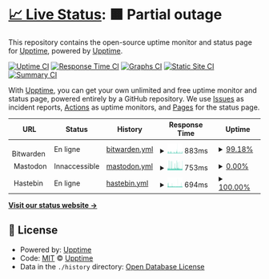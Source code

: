 # [📈 Live Status](https://status.geekcorner.eu.org): <!--live status--> **🟧 Partial outage**

This repository contains the open-source uptime monitor and status page for [Upptime](https://upptime.js.org), powered by [Upptime](https://github.com/upptime/upptime).

[![Uptime CI](https://github.com/GeekCornerGH/status-page/workflows/Uptime%20CI/badge.svg)](https://github.com/GeekCornerGH/status-page/actions?query=workflow%3A%22Uptime+CI%22)
[![Response Time CI](https://github.com/GeekCornerGH/status-page/workflows/Response%20Time%20CI/badge.svg)](https://github.com/GeekCornerGH/status-page/actions?query=workflow%3A%22Response+Time+CI%22)
[![Graphs CI](https://github.com/GeekCornerGH/status-page/workflows/Graphs%20CI/badge.svg)](https://github.com/GeekCornerGH/status-page/actions?query=workflow%3A%22Graphs+CI%22)
[![Static Site CI](https://github.com/GeekCornerGH/status-page/workflows/Static%20Site%20CI/badge.svg)](https://github.com/GeekCornerGH/status-page/actions?query=workflow%3A%22Static+Site+CI%22)
[![Summary CI](https://github.com/GeekCornerGH/status-page/workflows/Summary%20CI/badge.svg)](https://github.com/GeekCornerGH/status-page/actions?query=workflow%3A%22Summary+CI%22)

With [Upptime](https://upptime.js.org), you can get your own unlimited and free uptime monitor and status page, powered entirely by a GitHub repository. We use [Issues](https://github.com/upptime/upptime/issues) as incident reports, [Actions](https://github.com/GeekCornerGH/status-page/actions) as uptime monitors, and [Pages](https://status.geekcorner.eu.org) for the status page.

<!--start: status pages-->
<!-- This summary is generated by Upptime (https://github.com/upptime/upptime) -->
<!-- Do not edit this manually, your changes will be overwritten -->
<!-- prettier-ignore -->
| URL | Status | History | Response Time | Uptime |
| --- | ------ | ------- | ------------- | ------ |
| <img alt="" src="https://icons.duckduckgo.com/ip3/null.ico" height="13"> Bitwarden | En ligne | [bitwarden.yml](https://github.com/GeekCornerGH/status-page/commits/HEAD/history/bitwarden.yml) | <details><summary><img alt="Response time graph" src="./graphs/bitwarden/response-time-week.png" height="20"> 883ms</summary><br><a href="https://status.geekcorner.eu.org/history/bitwarden"><img alt="Response time 798" src="https://img.shields.io/endpoint?url=https%3A%2F%2Fraw.githubusercontent.com%2FGeekCornerGH%2Fstatus-page%2FHEAD%2Fapi%2Fbitwarden%2Fresponse-time.json"></a><br><a href="https://status.geekcorner.eu.org/history/bitwarden"><img alt="24-hour response time 826" src="https://img.shields.io/endpoint?url=https%3A%2F%2Fraw.githubusercontent.com%2FGeekCornerGH%2Fstatus-page%2FHEAD%2Fapi%2Fbitwarden%2Fresponse-time-day.json"></a><br><a href="https://status.geekcorner.eu.org/history/bitwarden"><img alt="7-day response time 883" src="https://img.shields.io/endpoint?url=https%3A%2F%2Fraw.githubusercontent.com%2FGeekCornerGH%2Fstatus-page%2FHEAD%2Fapi%2Fbitwarden%2Fresponse-time-week.json"></a><br><a href="https://status.geekcorner.eu.org/history/bitwarden"><img alt="30-day response time 956" src="https://img.shields.io/endpoint?url=https%3A%2F%2Fraw.githubusercontent.com%2FGeekCornerGH%2Fstatus-page%2FHEAD%2Fapi%2Fbitwarden%2Fresponse-time-month.json"></a><br><a href="https://status.geekcorner.eu.org/history/bitwarden"><img alt="1-year response time 794" src="https://img.shields.io/endpoint?url=https%3A%2F%2Fraw.githubusercontent.com%2FGeekCornerGH%2Fstatus-page%2FHEAD%2Fapi%2Fbitwarden%2Fresponse-time-year.json"></a></details> | <details><summary><a href="https://status.geekcorner.eu.org/history/bitwarden">99.18%</a></summary><a href="https://status.geekcorner.eu.org/history/bitwarden"><img alt="All-time uptime 97.21%" src="https://img.shields.io/endpoint?url=https%3A%2F%2Fraw.githubusercontent.com%2FGeekCornerGH%2Fstatus-page%2FHEAD%2Fapi%2Fbitwarden%2Fuptime.json"></a><br><a href="https://status.geekcorner.eu.org/history/bitwarden"><img alt="24-hour uptime 100.00%" src="https://img.shields.io/endpoint?url=https%3A%2F%2Fraw.githubusercontent.com%2FGeekCornerGH%2Fstatus-page%2FHEAD%2Fapi%2Fbitwarden%2Fuptime-day.json"></a><br><a href="https://status.geekcorner.eu.org/history/bitwarden"><img alt="7-day uptime 99.18%" src="https://img.shields.io/endpoint?url=https%3A%2F%2Fraw.githubusercontent.com%2FGeekCornerGH%2Fstatus-page%2FHEAD%2Fapi%2Fbitwarden%2Fuptime-week.json"></a><br><a href="https://status.geekcorner.eu.org/history/bitwarden"><img alt="30-day uptime 99.43%" src="https://img.shields.io/endpoint?url=https%3A%2F%2Fraw.githubusercontent.com%2FGeekCornerGH%2Fstatus-page%2FHEAD%2Fapi%2Fbitwarden%2Fuptime-month.json"></a><br><a href="https://status.geekcorner.eu.org/history/bitwarden"><img alt="1-year uptime 97.39%" src="https://img.shields.io/endpoint?url=https%3A%2F%2Fraw.githubusercontent.com%2FGeekCornerGH%2Fstatus-page%2FHEAD%2Fapi%2Fbitwarden%2Fuptime-year.json"></a></details>
| <img alt="" src="https://icons.duckduckgo.com/ip3/null.ico" height="13"> Mastodon | Innaccessible | [mastodon.yml](https://github.com/GeekCornerGH/status-page/commits/HEAD/history/mastodon.yml) | <details><summary><img alt="Response time graph" src="./graphs/mastodon/response-time-week.png" height="20"> 753ms</summary><br><a href="https://status.geekcorner.eu.org/history/mastodon"><img alt="Response time 1655" src="https://img.shields.io/endpoint?url=https%3A%2F%2Fraw.githubusercontent.com%2FGeekCornerGH%2Fstatus-page%2FHEAD%2Fapi%2Fmastodon%2Fresponse-time.json"></a><br><a href="https://status.geekcorner.eu.org/history/mastodon"><img alt="24-hour response time 678" src="https://img.shields.io/endpoint?url=https%3A%2F%2Fraw.githubusercontent.com%2FGeekCornerGH%2Fstatus-page%2FHEAD%2Fapi%2Fmastodon%2Fresponse-time-day.json"></a><br><a href="https://status.geekcorner.eu.org/history/mastodon"><img alt="7-day response time 753" src="https://img.shields.io/endpoint?url=https%3A%2F%2Fraw.githubusercontent.com%2FGeekCornerGH%2Fstatus-page%2FHEAD%2Fapi%2Fmastodon%2Fresponse-time-week.json"></a><br><a href="https://status.geekcorner.eu.org/history/mastodon"><img alt="30-day response time 1000" src="https://img.shields.io/endpoint?url=https%3A%2F%2Fraw.githubusercontent.com%2FGeekCornerGH%2Fstatus-page%2FHEAD%2Fapi%2Fmastodon%2Fresponse-time-month.json"></a><br><a href="https://status.geekcorner.eu.org/history/mastodon"><img alt="1-year response time 1655" src="https://img.shields.io/endpoint?url=https%3A%2F%2Fraw.githubusercontent.com%2FGeekCornerGH%2Fstatus-page%2FHEAD%2Fapi%2Fmastodon%2Fresponse-time-year.json"></a></details> | <details><summary><a href="https://status.geekcorner.eu.org/history/mastodon">0.00%</a></summary><a href="https://status.geekcorner.eu.org/history/mastodon"><img alt="All-time uptime 94.97%" src="https://img.shields.io/endpoint?url=https%3A%2F%2Fraw.githubusercontent.com%2FGeekCornerGH%2Fstatus-page%2FHEAD%2Fapi%2Fmastodon%2Fuptime.json"></a><br><a href="https://status.geekcorner.eu.org/history/mastodon"><img alt="24-hour uptime 0.00%" src="https://img.shields.io/endpoint?url=https%3A%2F%2Fraw.githubusercontent.com%2FGeekCornerGH%2Fstatus-page%2FHEAD%2Fapi%2Fmastodon%2Fuptime-day.json"></a><br><a href="https://status.geekcorner.eu.org/history/mastodon"><img alt="7-day uptime 0.00%" src="https://img.shields.io/endpoint?url=https%3A%2F%2Fraw.githubusercontent.com%2FGeekCornerGH%2Fstatus-page%2FHEAD%2Fapi%2Fmastodon%2Fuptime-week.json"></a><br><a href="https://status.geekcorner.eu.org/history/mastodon"><img alt="30-day uptime 42.98%" src="https://img.shields.io/endpoint?url=https%3A%2F%2Fraw.githubusercontent.com%2FGeekCornerGH%2Fstatus-page%2FHEAD%2Fapi%2Fmastodon%2Fuptime-month.json"></a><br><a href="https://status.geekcorner.eu.org/history/mastodon"><img alt="1-year uptime 92.39%" src="https://img.shields.io/endpoint?url=https%3A%2F%2Fraw.githubusercontent.com%2FGeekCornerGH%2Fstatus-page%2FHEAD%2Fapi%2Fmastodon%2Fuptime-year.json"></a></details>
| <img alt="" src="https://icons.duckduckgo.com/ip3/null.ico" height="13"> Hastebin | En ligne | [hastebin.yml](https://github.com/GeekCornerGH/status-page/commits/HEAD/history/hastebin.yml) | <details><summary><img alt="Response time graph" src="./graphs/hastebin/response-time-week.png" height="20"> 694ms</summary><br><a href="https://status.geekcorner.eu.org/history/hastebin"><img alt="Response time 672" src="https://img.shields.io/endpoint?url=https%3A%2F%2Fraw.githubusercontent.com%2FGeekCornerGH%2Fstatus-page%2FHEAD%2Fapi%2Fhastebin%2Fresponse-time.json"></a><br><a href="https://status.geekcorner.eu.org/history/hastebin"><img alt="24-hour response time 700" src="https://img.shields.io/endpoint?url=https%3A%2F%2Fraw.githubusercontent.com%2FGeekCornerGH%2Fstatus-page%2FHEAD%2Fapi%2Fhastebin%2Fresponse-time-day.json"></a><br><a href="https://status.geekcorner.eu.org/history/hastebin"><img alt="7-day response time 694" src="https://img.shields.io/endpoint?url=https%3A%2F%2Fraw.githubusercontent.com%2FGeekCornerGH%2Fstatus-page%2FHEAD%2Fapi%2Fhastebin%2Fresponse-time-week.json"></a><br><a href="https://status.geekcorner.eu.org/history/hastebin"><img alt="30-day response time 812" src="https://img.shields.io/endpoint?url=https%3A%2F%2Fraw.githubusercontent.com%2FGeekCornerGH%2Fstatus-page%2FHEAD%2Fapi%2Fhastebin%2Fresponse-time-month.json"></a><br><a href="https://status.geekcorner.eu.org/history/hastebin"><img alt="1-year response time 668" src="https://img.shields.io/endpoint?url=https%3A%2F%2Fraw.githubusercontent.com%2FGeekCornerGH%2Fstatus-page%2FHEAD%2Fapi%2Fhastebin%2Fresponse-time-year.json"></a></details> | <details><summary><a href="https://status.geekcorner.eu.org/history/hastebin">100.00%</a></summary><a href="https://status.geekcorner.eu.org/history/hastebin"><img alt="All-time uptime 95.12%" src="https://img.shields.io/endpoint?url=https%3A%2F%2Fraw.githubusercontent.com%2FGeekCornerGH%2Fstatus-page%2FHEAD%2Fapi%2Fhastebin%2Fuptime.json"></a><br><a href="https://status.geekcorner.eu.org/history/hastebin"><img alt="24-hour uptime 100.00%" src="https://img.shields.io/endpoint?url=https%3A%2F%2Fraw.githubusercontent.com%2FGeekCornerGH%2Fstatus-page%2FHEAD%2Fapi%2Fhastebin%2Fuptime-day.json"></a><br><a href="https://status.geekcorner.eu.org/history/hastebin"><img alt="7-day uptime 100.00%" src="https://img.shields.io/endpoint?url=https%3A%2F%2Fraw.githubusercontent.com%2FGeekCornerGH%2Fstatus-page%2FHEAD%2Fapi%2Fhastebin%2Fuptime-week.json"></a><br><a href="https://status.geekcorner.eu.org/history/hastebin"><img alt="30-day uptime 99.91%" src="https://img.shields.io/endpoint?url=https%3A%2F%2Fraw.githubusercontent.com%2FGeekCornerGH%2Fstatus-page%2FHEAD%2Fapi%2Fhastebin%2Fuptime-month.json"></a><br><a href="https://status.geekcorner.eu.org/history/hastebin"><img alt="1-year uptime 97.45%" src="https://img.shields.io/endpoint?url=https%3A%2F%2Fraw.githubusercontent.com%2FGeekCornerGH%2Fstatus-page%2FHEAD%2Fapi%2Fhastebin%2Fuptime-year.json"></a></details>

<!--end: status pages-->

[**Visit our status website →**](https://status.geekcorner.eu.org)

## 📄 License

- Powered by: [Upptime](https://github.com/upptime/upptime)
- Code: [MIT](./LICENSE) © [Upptime](https://upptime.js.org)
- Data in the `./history` directory: [Open Database License](https://opendatacommons.org/licenses/odbl/1-0/)
